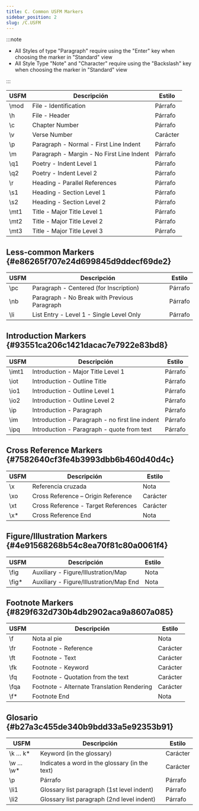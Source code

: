 ```yaml
---
title: C. Common USFM Markers
sidebar_position: 2
slug: /C.USFM
---
```




:::note

- All Styles of type "Paragraph" require using the "Enter" key when choosing the marker in "Standard" view
- All Style Type "Note" and "Character" require using the "Backslash" key when choosing the marker in "Standard" view

:::


| USFM  | Descripción                               | Estilo   |
| ----- | ----------------------------------------- | -------- |
| \mod | File - Identification                     | Párrafo  |
| \h   | File - Header                             | Párrafo  |
| \c   | Chapter Number                            | Párrafo  |
| \v   | Verse Number                              | Carácter |
| \p   | Paragraph - Normal - First Line Indent    | Párrafo  |
| \m   | Paragraph - Margin - No First Line Indent | Párrafo  |
| \q1  | Poetry - Indent Level 1                   | Párrafo  |
| \q2  | Poetry - Indent Level 2                   | Párrafo  |
| \r   | Heading - Parallel References             | Párrafo  |
| \s1  | Heading - Section Level 1                 | Párrafo  |
| \s2  | Heading - Section Level 2                 | Párrafo  |
| \mt1 | Title - Major Title Level 1               | Párrafo  |
| \mt2 | Title - Major Title Level 2               | Párrafo  |
| \mt3 | Title - Major Title Level 3               | Párrafo  |


## Less-common Markers {#e86265f707e24d699845d9ddecf69de2}


| USFM | Descripción                                  | Estilo  |
| ---- | -------------------------------------------- | ------- |
| \pc | Paragraph - Centered (for Inscription)       | Párrafo |
| \nb | Paragraph - No Break with Previous Paragraph | Párrafo |
| \li | List Entry - Level 1 - Single Level Only     | Párrafo |


## Introduction Markers {#93551ca206c1421dacac7e7922e83bd8}


| USFM   | Descripción                                     | Estilo  |
| ------ | ----------------------------------------------- | ------- |
| \imt1 | Introduction - Major Title Level 1              | Párrafo |
| \iot  | Introduction - Outline Title                    | Párrafo |
| \io1  | Introduction - Outline Level 1                  | Párrafo |
| \io2  | Introduction - Outline Level 2                  | Párrafo |
| \ip   | Introduction - Paragraph                        | Párrafo |
| \im   | Introduction - Paragraph - no first line indent | Párrafo |
| \ipq  | Introduction - Paragraph - quote from text      | Párrafo |


## Cross Reference Markers {#7582640cf3fe4b3993dbb6b460d40d4c}


| USFM | Descripción                         | Estilo   |
| ---- | ----------------------------------- | -------- |
| \x  | Referencia cruzada                  | Nota     |
| \xo | Cross Reference – Origin Reference  | Carácter |
| \xt | Cross Reference - Target References | Carácter |
| \x* | Cross Reference End                 | Nota     |


## Figure/Illustration Markers {#4e91568268b54c8ea70f81c80a0061f4}


| USFM   | Descripción                             | Estilo |
| ------ | --------------------------------------- | ------ |
| \fig  | Auxiliary - Figure/Illustration/Map     | Nota   |
| \fig* | Auxiliary - Figure/Illustration/Map End | Nota   |


## Footnote Markers {#829f632d730b4db2902aca9a8607a085}


| USFM  | Descripción                                | Estilo   |
| ----- | ------------------------------------------ | -------- |
| \f   | Nota al pie                                | Nota     |
| \fr  | Footnote - Reference                       | Carácter |
| \ft  | Footnote - Text                            | Carácter |
| \fk  | Footnote - Keyword                         | Carácter |
| \fq  | Footnote - Quotation from the text         | Carácter |
| \fqa | Footnote - Alternate Translation Rendering | Carácter |
| \f*  | Footnote End                               | Nota     |


## Glosario {#b27a3c455de340b9bdd33a5e92353b91}


| USFM       | Descripción                                    | Estilo   |
| ---------- | ---------------------------------------------- | -------- |
| \k … k*   | Keyword (in the glossary)                      | Carácter |
| \w … \w* | Indicates a word in the glossary (in the text) | Carácter |
| \p        | Párrafo                                        | Párrafo  |
| \li1      | Glossary list paragraph (1st level indent)     | Párrafo  |
| \li2      | Glossary list paragraph (2nd level indent)     | Párrafo  |

